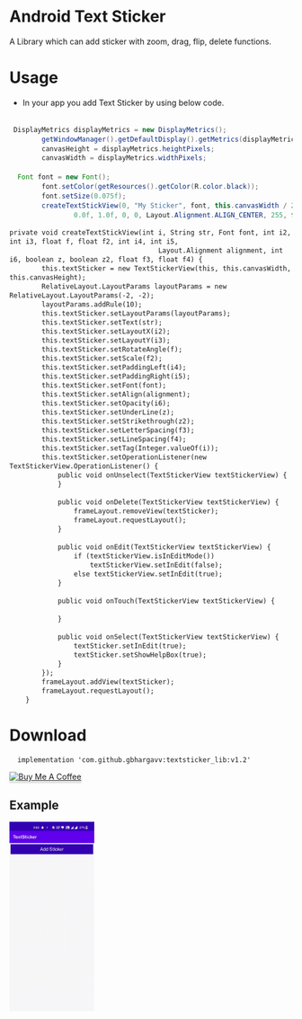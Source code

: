 
Android Text Sticker
===========================

A Library which can add sticker with zoom, drag, flip, delete functions.

Usage
=====
* In your app you add Text Sticker by using below code.
```java
 
 DisplayMetrics displayMetrics = new DisplayMetrics();
        getWindowManager().getDefaultDisplay().getMetrics(displayMetrics);
        canvasHeight = displayMetrics.heightPixels;
        canvasWidth = displayMetrics.widthPixels;

  Font font = new Font();
        font.setColor(getResources().getColor(R.color.black));
        font.setSize(0.075f);
        createTextStickView(0, "My Sticker", font, this.canvasWidth / 2, this.canvasHeight / 2,
                0.0f, 1.0f, 0, 0, Layout.Alignment.ALIGN_CENTER, 255, false, false, 0.0f, 10.0f);
```
```
private void createTextStickView(int i, String str, Font font, int i2, int i3, float f, float f2, int i4, int i5,
                                     Layout.Alignment alignment, int i6, boolean z, boolean z2, float f3, float f4) {
        this.textSticker = new TextStickerView(this, this.canvasWidth, this.canvasHeight);
        RelativeLayout.LayoutParams layoutParams = new RelativeLayout.LayoutParams(-2, -2);
        layoutParams.addRule(10);
        this.textSticker.setLayoutParams(layoutParams);
        this.textSticker.setText(str);
        this.textSticker.setLayoutX(i2);
        this.textSticker.setLayoutY(i3);
        this.textSticker.setRotateAngle(f);
        this.textSticker.setScale(f2);
        this.textSticker.setPaddingLeft(i4);
        this.textSticker.setPaddingRight(i5);
        this.textSticker.setFont(font);
        this.textSticker.setAlign(alignment);
        this.textSticker.setOpacity(i6);
        this.textSticker.setUnderLine(z);
        this.textSticker.setStrikethrough(z2);
        this.textSticker.setLetterSpacing(f3);
        this.textSticker.setLineSpacing(f4);
        this.textSticker.setTag(Integer.valueOf(i));
        this.textSticker.setOperationListener(new TextStickerView.OperationListener() {
            public void onUnselect(TextStickerView textStickerView) {
            }

            public void onDelete(TextStickerView textStickerView) {
                frameLayout.removeView(textSticker);
                frameLayout.requestLayout();
            }

            public void onEdit(TextStickerView textStickerView) {
                if (textStickerView.isInEditMode())
                    textStickerView.setInEdit(false);
                else textStickerView.setInEdit(true);
            }

            public void onTouch(TextStickerView textStickerView) {

            }

            public void onSelect(TextStickerView textStickerView) {
                textSticker.setInEdit(true);
                textSticker.setShowHelpBox(true);
            }
        });
        frameLayout.addView(textSticker);
        frameLayout.requestLayout();
    }
```


Download
========

      implementation 'com.github.gbhargavv:textsticker_lib:v1.2'

<a href="https://www.buymeacoffee.com/gbhargavv" target="_blank"><img src="https://www.buymeacoffee.com/assets/img/custom_images/orange_img.png" alt="Buy Me A Coffee" style="height: 50px !important;width: 200px !important;box-shadow: 0px 3px 2px 0px rgba(190, 190, 190, 0.5) !important;-webkit-box-shadow: 0px 3px 2px 0px rgba(190, 190, 190, 0.5) !important;" ></a>

## Example

<img src="https://github.com/gbhargavv/Custom-Text-Sticker/blob/master/image/Record_2023-08-02-09-53-32.gif" align="left" width="30%">

